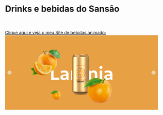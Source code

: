<h1>Drinks e bebidas do Sansão</h1>
<br>
<br>
<a href="https://wellitonsansao07.github.io/REFRI-DO-SANSAO/">Clique aqui e veja o meu Site de bebidas animado:</a>
<br>
<img src="https://github.com/wellitonsansao07/REFRI-DO-SANSAO/blob/main/img/refri%20img.png?raw=true"/>
